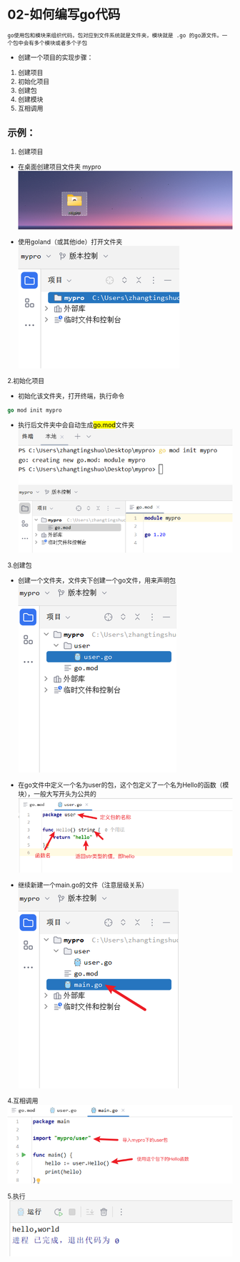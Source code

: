 # 02-如何编写go代码

```
go使用包和模块来组织代码，包对应到文件系统就是文件夹，模块就是 .go 的go源文件。一个包中会有多个模块或者多个子包
```

* 创建一个项目的实现步骤：
1. 创建项目
2. 初始化项目
3. 创建包
4. 创建模块
5. 互相调用

## 示例：
1. 创建项目
* 在桌面创建项目文件夹 mypro
![](vx_images/224651417235754.png)

* 使用goland（或其他ide）打开文件夹
![](vx_images/567531517244922.png)

2.初始化项目
* 初始化该文件夹，打开终端，执行命令

```go
go mod init mypro
```
* 执行后文件夹中会自动生成<mark>go.mod</mark>文件夹
![](vx_images/213872017234220.png)
![](vx_images/427182017230471.png)

3.创建包
* 创建一个文件夹，文件夹下创建一个go文件，用来声明包
![](vx_images/548391912248787.png)

* 在go文件中定义一个名为user的包，这个包定义了一个名为Hello的函数（模块），一般大写开头为公共的
![](vx_images/292432312236654.png)

* 继续新建一个main.go的文件（注意层级关系）
![](vx_images/573242412249489.png)

4.互相调用
![](vx_images/425685714230371.png)

5.执行
![](vx_images/576965714248797.png)